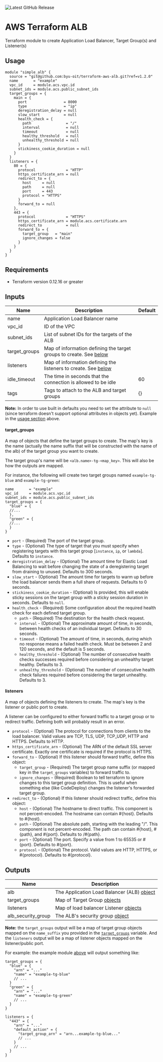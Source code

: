 ![Latest GitHub Release](https://img.shields.io/github/v/release/byu-oit/terraform-aws-alb?sort=semver)

# AWS Terraform ALB
Terraform module to create Application Load Balancer, Target Group(s) and Listener(s)

## Usage
```hcl
module "simple_alb" {
  source = "git@github.com:byu-oit/terraform-aws-alb.git?ref=v1.2.0"
  name       = "example"
  vpc_id     = module.acs.vpc.id
  subnet_ids = module.acs.public_subnet_ids
  target_groups = {
    main = {
      port                 = 8000
      type                 = "ip"
      deregistration_delay = null
      slow_start           = null
      health_check = {
        path                = "/"
        interval            = null
        timeout             = null
        healthy_threshold   = null
        unhealthy_threshold = null
      }
      stickiness_cookie_duration = null
    }
  }
  listeners = {
    80 = {
      protocol              = "HTTP"
      https_certificate_arn = null
      redirect_to = {
        host     = null
        path     = null
        port     = 443
        protocol = "HTTPS"
      }
      forward_to = null
    },
    443 = {
      protocol              = "HTTPS"
      https_certificate_arn = module.acs.certificate.arn
      redirect_to           = null
      forward_to = {
        target_group   = "main"
        ignore_changes = false
      }
    }
  }
}
```

## Requirements
* Terraform version 0.12.16 or greater

## Inputs

| Name | Description | Default |
| --- | --- | --- |
| name | Application Load Balancer name | |
| vpc_id | ID of the VPC | |
| subnet_ids | List of subnet IDs for the targets of the ALB | |
| target_groups | Map of information defining the target groups to create. See [below](#target_groups) | |
| listeners | Map of information defining the listeners to create. See [below](#listeners) | |
| idle_timeout | The time in seconds that the connection is allowed to be idle | 60 |
| tags | Tags to attach to the ALB and target groups | {} |

**Note:** In order to use built in defaults you need to set the attribute to `null` (since terraform doesn't support optional attributes in objects yet). Example in the [usage section](#usage) above.

#### target_groups
A map of objects that define the target groups to create. The map's key is the name (actually the name suffix that will 
be constructed with the name of the alb) of the target group you want to create.

The target group's name will be `<alb.name>-tg-<map_key>`. This will also be how the outputs are mapped.

For instance, the following will create two target groups named `example-tg-blue` and `example-tg-green`: 
```hcl
name       = "example"
vpc_id     = module.acs.vpc.id
subnet_ids = module.acs.public_subnet_ids
target_groups = {
  "blue" = {
  //...
  },
  "green" = {
  //...  
  } 
}
```

* `port` - (Required) The port of the target group.
* `type` - (Optional) The type of target that you must specify when registering targets with this target group [`instance`, `ip`, or `lambda`]. Defaults to `instance`.
* `deregistration_delay` - (Optional) The amount time for Elastic Load Balancing to wait before changing the state of a deregistering target from draining to unused. Defaults to 300 seconds.
* `slow_start` - (Optional) The amount time for targets to warm up before the load balancer sends them a full share of requests. Defaults to 0 seconds.
* `stickiness_cookie_duration` - (Optional) Is provided, this will enable sticky sessions on the target group with a sticky session duration in seconds. Defaults to `null`.
* `health_check` - (Required) Some configuration about the required health check for each defined target group.
    * `path` - (Required) The destination for the health check request.
    * `interval` - (Optional) The approximate amount of time, in seconds, between health checks of an individual target. Defaults to 30 seconds.
    * `timeout` - (Optional) The amount of time, in seconds, during which no response means a failed health check. Must be between 2 and 120 seconds, and the default is 5 seconds.
    * `healthy_threshold` - (Optional) The number of consecutive health checks successes required before considering an unhealthy target healthy. Defaults to 3.
    * `unhealthy_threshold` - (Optional) The number of consecutive health check failures required before considering the target unhealthy. Defaults to 3.

#### listeners
A map of objects defining the listeners to create. The map's key is the listener or public port to create.

A listener can be configured to either forward traffic to a target group or to redirect traffic. Defining both will probably result in an error.

* `protocol` - (Optional) The protocol for connections from clients to the load balancer. Valid values are TCP, TLS, UDP, TCP_UDP, HTTP and HTTPS. Defaults to HTTP.
* `https_certificate_arn` - (Optional) The ARN of the default SSL server certificate. Exactly one certificate is required if the protocol is HTTPS.
* `forward_to` - (Optional) If this listener should forward traffic, define this object:
    * `target_group` - (Required) The target group name suffix (or mapped key in the `target_groups` variables) to forward traffic to.
    * `ignore_changes` - (Required) Boolean to tell terraform to ignore changes to this target group definition. This is useful when something else (like CodeDeploy) changes the listener's forwarded target group.
* `redirect_to` - (Optional) If this listener should redirect traffic, define this object:
    * `host` - (Optional) The hostname to direct traffic. This component is not percent-encoded. The hostname can contain #{host}. Defaults to #{host}.
    * `path` - (Optional) The absolute path, starting with the leading "/". This component is not percent-encoded. The path can contain #{host}, #{path}, and #{port}. Defaults to /#{path}.
    * `port` - (Optional) The port. Specify a value from 1 to 65535 or #{port}. Defaults to #{port}.
    * `protocol` - (Optional) The protocol. Valid values are HTTP, HTTPS, or #{protocol}. Defaults to #{protocol}.

## Outputs
| Name | Description |
| --- | --- |
| alb | The Application Load Balancer (ALB) [object](https://www.terraform.io/docs/providers/aws/r/lb.html#attributes-reference) |
| target_groups | Map of Target Group [objects](https://www.terraform.io/docs/providers/aws/r/lb_target_group.html#attributes-reference) |
| listeners | Map of load balancer Listener [objects](https://www.terraform.io/docs/providers/aws/r/lb_listener.html#attributes-reference) |
| alb_security_group | The ALB's security group [object](https://www.terraform.io/docs/providers/aws/r/security_group.html#attributes-reference) |

**Note:** the `target_groups` output will be a map of target group objects mapped on the `name_suffix` you provided in 
the [`target_groups`](#target_groups) variable. And the `listeners` output will be a map of listener objects mapped on
the listener/public port.

For example: the example module [above](#usage) will output something like:
```hcl
target_groups = {
  "blue" = {
    "arn" = "..."
    "name" = "example-tg-blue"
    // ...
  }
  "green" = {
    "arn" = "..."
    "name" = "example-tg-green"
    // ...
  }
}

listeners = {
  "443" = {
    "arn" = "..."
    "default_action" = {
      "target_group_arn" = "arn...example-tg-blue..."
      // ...
    }
    // ...
  }
}
``` 